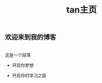 ﻿---
title: tan主页 # 这是标题
categories:  # 这里写的分类会自动汇集到 categories 页面上，分类可以多级
- [frist] # 一级分类

- gerenboke # 二级分类 
tags:   # 这里写的标签会自动汇集到 tags 页面上
- 实用技术 # 可配置多个标签，333注意格式
- 个人博客
---
## 欢迎来到我的博客
<br/>
这是一个段落

* 开启你梦想

* 开启你的学习之路

